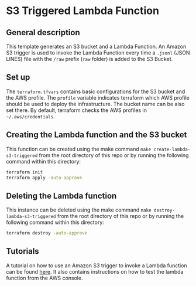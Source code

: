 # S3 Triggered Lambda Function

## General description

This template generates an S3 bucket and a Lambda Function. An Amazon S3 trigger is used to invoke the Lambda Function every time a `.jsonl` (JSON LINES) file with the `/raw` prefix (`raw` folder) is added to the S3 Bucket.

## Set up

The `terraform.tfvars` contains basic configurations for the S3 bucket and the AWS profile. The `profile` variable indicates terraform which AWS profile should be used to deploy the infrastructure. The bucket name can be also set there. By default, terraform checks the AWS profiles in `~/.aws/credentials`.

## Creating the Lambda function and the S3 bucket

This function can be created using the make command `make create-lambda-s3-triggered` from the root directory of this repo or by running the following command within this directory:

``` bash
terraform init
terraform apply -auto-approve
```

## Deleting the Lambda function

This instance can be deleted using the make command `make destroy-lambda-s3-triggered` from the root directory of this repo or by running the following command within this directory:

``` bash
terraform destroy -auto-approve
```

## Tutorials

A tutorial on how to use an Amazon S3 trigger to invoke a Lambda function can be found [here](https://docs.aws.amazon.com/lambda/latest/dg/with-s3-example.html). It also contains instructions on how to test the lambda function from the AWS console.
